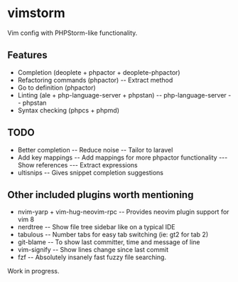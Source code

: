 # vimstorm
Vim config with PHPStorm-like functionality.

## Features
- Completion (deoplete + phpactor + deoplete-phpactor)
- Refactoring commands (phpactor)
-- Extract method
- Go to definition (phpactor)
- Linting (ale + php-language-server + phpstan)
-- php-language-server
-- phpstan
- Syntax checking (phpcs + phpmd)

## TODO
- Better completion
-- Reduce noise
-- Tailor to laravel
- Add key mappings
-- Add mappings for more phpactor functionality
--- Show references
--- Extract expressions
- ultisnips
-- Gives snippet completion suggestions

## Other included plugins worth mentioning
- nvim-yarp + vim-hug-neovim-rpc
-- Provides neovim plugin support for vim 8
- nerdtree
-- Show file tree sidebar like on a typical IDE
- tabulous
-- Number tabs for easy tab switching (ie: gt2 for tab 2)
- git-blame
-- To show last committer, time and message of line
- vim-signify
-- Show lines change since last commit
- fzf
-- Absolutely insanely fast fuzzy file searching.

Work in progress.
